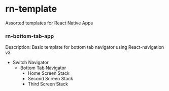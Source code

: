 # rn-template
Assorted templates for React Native Apps

### rn-bottom-tab-app

Description: Basic template for bottom tab navigator using React-navigation v3

- Switch Navigator
  - Bottom Tab Navigator
    - Home Screen Stack
    - Second Screen Stack
    - Third Screen Stack
